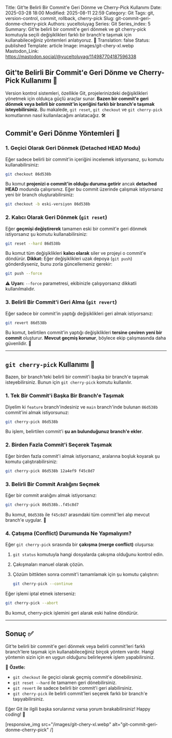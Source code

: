 Title: Git'te Belirli Bir Commit'e Geri Dönme ve Cherry-Pick Kullanımı
Date: 2025-03-28 18:00
Modified: 2025-08-11 22:59
Category: Git
Tags: git, version-control, commit, rollback, cherry-pick
Slug: git-commit-geri-donme-cherry-pick
Authors: yuceltoluyag
Series: Git
Series_index: 5
Summary: Git'te belirli bir commit'e geri dönmek ve git cherry-pick komutuyla seçili değişiklikleri farklı bir branch'e taşımak için kullanabileceğiniz yöntemleri anlatıyoruz. 🚀
Translation: false
Status: published
Template: article
Image: images/git-chery-xl.webp
Mastodon_Link: https://mastodon.social/@yuceltoluyag/114987704187596338



## Git'te Belirli Bir Commit'e Geri Dönme ve Cherry-Pick Kullanımı 🎯  
Version kontrol sistemleri, özellikle Git, projelerinizdeki değişiklikleri yönetmek için oldukça güçlü araçlar sunar. **Bazen bir commit'e geri dönmek veya belirli bir commit'in içeriğini farklı bir branch'e taşımak isteyebilirsiniz.** Bu makalede, `git reset`, `git checkout` ve `git cherry-pick` komutlarının nasıl kullanılacağını anlatacağız. 🛠️  

## Commit'e Geri Dönme Yöntemleri 🔄  

### **1. Geçici Olarak Geri Dönmek (Detached HEAD Modu)**  
Eğer sadece belirli bir commit'in içeriğini incelemek istiyorsanız, şu komutu kullanabilirsiniz:  

```bash  
git checkout 86d538b  
```
Bu komut **projenizi o commit'in olduğu duruma getirir** ancak **detached HEAD** modunda çalışırsınız. Eğer bu commit üzerinde çalışmak istiyorsanız yeni bir branch oluşturabilirsiniz:  

```bash  
git checkout -b eski-versiyon 86d538b  
```

### **2. Kalıcı Olarak Geri Dönmek (`git reset`)**  
Eğer **geçmişi değiştirerek** tamamen eski bir commit'e geri dönmek istiyorsanız şu komutu kullanabilirsiniz:  

```bash  
git reset --hard 86d538b  
```
Bu komut tüm değişiklikleri **kalıcı olarak** siler ve projeyi o commit'e döndürür. **Dikkat:** Eğer değişiklikleri uzak depoya (`git push`) gönderdiyseniz, bunu zorla güncellemeniz gerekir:  

```bash  
git push --force  
```
⚠️ **Uyarı:** `--force` parametresi, ekibinizle çalışıyorsanız dikkatli kullanılmalıdır.  

### **3. Belirli Bir Commit'i Geri Alma (`git revert`)**  
Eğer sadece bir commit'in yaptığı değişiklikleri geri almak istiyorsanız:  

```bash  
git revert 86d538b  
```
Bu komut, belirtilen commit'in yaptığı değişiklikleri **tersine çeviren yeni bir commit** oluşturur. **Mevcut geçmiş korunur**, böylece ekip çalışmasında daha güvenlidir. 🤝  

---  

## `git cherry-pick` Kullanımı 🍒  
Bazen, bir branch'teki belirli bir commit'i başka bir branch'e taşımak isteyebilirsiniz. Bunun için `git cherry-pick` komutu kullanılır.  

### **1. Tek Bir Commit'i Başka Bir Branch'e Taşımak**  
Diyelim ki `feature` branch'indesiniz ve `main` branch'inde bulunan `86d538b` commit'ini almak istiyorsunuz:  

```bash  
git cherry-pick 86d538b  
```
Bu işlem, belirtilen commit'i **şu an bulunduğunuz branch'e ekler**.  

### **2. Birden Fazla Commit'i Seçerek Taşımak**  
Eğer birden fazla commit'i almak istiyorsanız, aralarına boşluk koyarak şu komutu çalıştırabilirsiniz:  

```bash  
git cherry-pick 86d538b 12a4ef9 f45c8d7  
```

### **3. Belirli Bir Commit Aralığını Seçmek**  
Eğer bir commit aralığını almak istiyorsanız:  

```bash  
git cherry-pick 86d538b..f45c8d7  
```
Bu komut, `86d538b` ile `f45c8d7` arasındaki tüm commit'leri alıp mevcut branch'e uygular. 🚀  

### **4. Çatışma (Conflict) Durumunda Ne Yapmalıyım?**  
Eğer `git cherry-pick` sırasında bir **çakışma (merge conflict)** oluşursa:  

1. `git status` komutuyla hangi dosyalarda çakışma olduğunu kontrol edin.
2. Çakışmaları manuel olarak çözün.
3. Çözüm bittikten sonra commit'i tamamlamak için şu komutu çalıştırın:

   ```bash  
   git cherry-pick --continue  
   ```  

Eğer işlemi iptal etmek isterseniz:  

```bash  
git cherry-pick --abort  
```
Bu komut, cherry-pick işlemini geri alarak eski haline döndürür.  

---  

## **Sonuç ✅**  
Git'te belirli bir commit'e geri dönmek veya belirli commit'leri farklı branch'lere taşımak için kullanabileceğiniz birçok yöntem vardır. Hangi yöntemin sizin için en uygun olduğunu belirleyerek işlem yapabilirsiniz.  

🚀 **Özetle:**  
- `git checkout` ile geçici olarak geçmiş commit'e dönebilirsiniz.  
- `git reset --hard` ile tamamen geri dönebilirsiniz.  
- `git revert` ile sadece belirli bir commit'i geri alabilirsiniz.  
- `git cherry-pick` ile belirli commit'leri seçerek farklı bir branch'e taşıyabilirsiniz.  

Eğer Git ile ilgili başka sorularınız varsa yorum bırakabilirsiniz! Happy coding! 🎉

[responsive_img src="/images/git-chery-xl.webp" alt="git-commit-geri-donme-cherry-pick" /]
